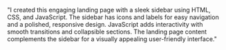 "I created this engaging landing page with a sleek sidebar using HTML, CSS, and JavaScript. The sidebar has icons and labels for easy navigation and a polished, responsive design. JavaScript adds interactivity with smooth transitions and collapsible sections. The landing page content complements the sidebar for a visually appealing user-friendly interface."
